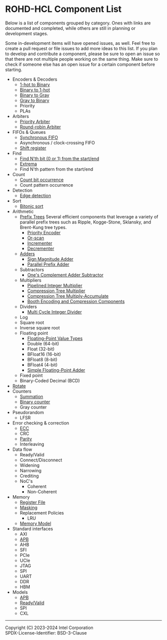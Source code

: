 
# ROHD-HCL Component List

Below is a list of components grouped by category. Ones with links are documented and completed, while others are still in planning or development stages.

Some in-development items will have opened issues, as well. Feel free to create a pull request or file issues to add more ideas to this list. If you plan to develop and contribute a component, please be sure to open an issue so that there are not multiple people working on the same thing. Make sure to check if someone else has an open issue for a certain component before starting.

- Encoders & Decoders
  - [1-hot to Binary](./components/onehot.md)
  - [Binary to 1-hot](./components/onehot.md)
  - [Binary to Gray](./components/binary_gray.md#binary-to-gray)
  - [Gray to Binary](./components/binary_gray.md#gray-to-binary)
  - Priority
  - PLAs
- Arbiters
  - [Priority Arbiter](./components/arbiter.md#priority-arbiter)
  - [Round-robin Arbiter](./components/arbiter.md#round-robin-arbiter)
- FIFOs & Queues
  - [Synchronous FIFO](./components/fifo.md)
  - Asynchronous / clock-crossing FIFO
  - [Shift register](./components/shift_register.md)
- Find
  - [Find N'th bit (0 or 1) from the start/end](./components/find.md#find-nth)
  - [Extrema](./components/extrema.md)
  - Find N'th pattern from the start/end
- Count
  - [Count bit occurrence](./components/count.md)
  - Count pattern occurrence
- Detection
  - [Edge detection](./components/edge_detector.md)
- Sort
  - [Bitonic sort](./components/sort.md#bitonic-sort)
- Arithmetic
  - [Prefix Trees](./components/parallel_prefix_operations.md) Several efficient components that leverage a variety of parallel prefix trees such as Ripple, Kogge-Stone, Sklansky, and Brent-Kung tree types.
    - [Priority Encoder](./components/parallel_prefix_operations.md)
    - [Or-scan](./components/parallel_prefix_operations.md)
    - [Incrementer](./components/parallel_prefix_operations.md)
    - [Decrementer](./components/parallel_prefix_operations.md)
  - [Adders](./components/adder.md)
    - [Sign Magnitude Adder](./components/adder.md#ripple-carry-adder)
    - [Parallel Prefix Adder](./components/parallel_prefix_operations.md)
  - Subtractors
    - [One's Complement Adder Subtractor](./components/adder.md#ones-complement-adder-subtractor)
  - Multipliers
    - [Pipelined Integer Multiplier](./components/multiplier.md#carry-save-multiplier)
    - [Compression Tree Multiplier](./components/multiplier.md#compression-tree-multiplier)
    - [Compression Tree Multiply-Accumulate](./components/multiplier.md#compression-tree-multiply-accumulate)
    - [Booth Encoding and Compression Components](./components/multiplier_components.md)
  - Dividers
    - [Multi Cycle Integer Divider](./components/divider.md)
  - Log
  - Square root
  - Inverse square root
  - Floating point
    - [Floating-Point Value Types](./components/floating_point.md)
    - Double (64-bit)
    - Float (32-bit)
    - BFloat16 (16-bit)
    - BFloat8 (8-bit)
    - BFloat4 (4-bit)
    - [Simple Floating-Point Adder](./components/floating_point.md#floatingpointadder)
  - Fixed point
  - Binary-Coded Decimal (BCD)
- [Rotate](./components/rotate.md)
- Counters
  - [Summation](./components/summation.md#sum)
  - [Binary counter](./components/summation.md#counter)
  - Gray counter
- Pseudorandom
  - LFSR
- Error checking & correction
  - [ECC](./components/ecc.md)
  - CRC
  - [Parity](./components/parity.md)
  - Interleaving
- Data flow
  - Ready/Valid
  - Connect/Disconnect
  - Widening
  - Narrowing
  - Crediting
  - NoC's
    - Coherent
    - Non-Coherent
- Memory
  - [Register File](./components/memory.md#register-files)
  - [Masking](./components/memory.md#masks)
  - Replacement Policies
    - LRU
  - [Memory Model](./components/memory.md#memory-models)
- Standard interfaces
  - AXI
  - [APB](./components/standard_interfaces.md#apb)
  - AHB
  - SFI
  - PCIe
  - UCIe
  - JTAG
  - SPI
  - UART
  - DDR
  - HBM
- Models
  - [APB](./components/apb_bfm.md)
  - [Ready/Valid](./components/ready_valid_bfm.md)
  - SPI
  - CXL

----------------

Copyright (C) 2023-2024 Intel Corporation  
SPDX-License-Identifier: BSD-3-Clause

